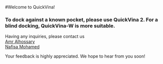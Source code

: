 
#Welcome to QuickVina!


<h3>To dock against a known pocket, please use QuickVina 2. For a blind docking, QuickVina-W is more suitable. </h3>

Having any inquiries, please contact us<br>
<a href= "mailto:amra0001@ntu.edu.sg"> Amr Alhossary </a> <br>
<a href= "mailto:nafisa.mohamed@ntu.edu.sg"> Nafisa Mohamed </a> <br>


Your feedback is highly appreciated. We hope to hear from you soon!


